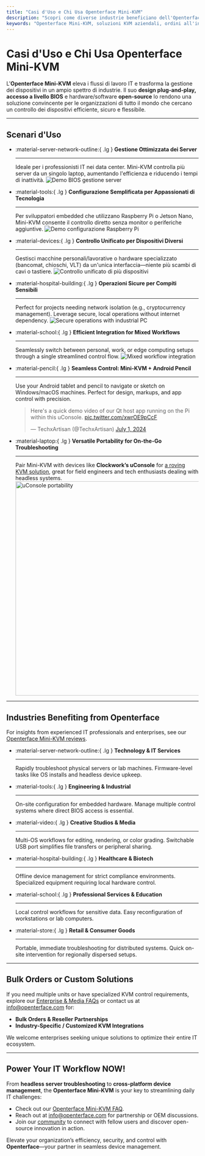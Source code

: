 ```yaml
---
title: "Casi d'Uso e Chi Usa Openterface Mini-KVM"
description: "Scopri come diverse industrie beneficiano dell'Openterface Mini-KVM per ottimizzare i flussi di lavoro IT, abilitare l'accesso a livello BIOS e migliorare l'efficienza operativa. Esplora anche una varietà di scenari d'uso come la gestione dei server, la configurazione di Raspberry Pi, operazioni sicure, controllo con matita Android e risoluzione dei problemi sul campo con uConsole."
keywords: "Openterface Mini-KVM, soluzioni KVM aziendali, ordini all'ingrosso, hardware open-source, accesso a livello BIOS, gestione dispositivi senza testa, operazioni IT sicure, controllo multipiattaforma, ingegneria, studi creativi, produzione, IT sanitario, gestione server, configurazione Raspberry Pi, controllo con matita Android, integrazione uConsole, risoluzione problemi tecnici, sicurezza delle criptovalute, integrazione dei flussi di lavoro"
---
```


# Casi d'Uso e Chi Usa Openterface Mini-KVM

L'**Openterface Mini-KVM** eleva i flussi di lavoro IT e trasforma la gestione dei dispositivi in un ampio spettro di industrie. Il suo **design plug-and-play, accesso a livello BIOS** e hardware/software **open-source** lo rendono una soluzione convincente per le organizzazioni di tutto il mondo che cercano un controllo dei dispositivi efficiente, sicuro e flessibile.

---

## Scenari d'Uso

<div class="grid cards" markdown>

-   :material-server-network-outline:{ .lg } __Gestione Ottimizzata dei Server__

    ---

    Ideale per i professionisti IT nei data center. Mini-KVM controlla più server da un singolo laptop, aumentando l'efficienza e riducendo i tempi di inattività.
    <img src="/images/product/use-case-demo-pc-bios-1.jpg" alt="Demo BIOS gestione server" style="max-width: 100%;"/>

-   :material-tools:{ .lg } __Configurazione Semplificata per Appassionati di Tecnologia__

    ---

    Per sviluppatori embedded che utilizzano Raspberry Pi o Jetson Nano, Mini-KVM consente il controllo diretto senza monitor o periferiche aggiuntive.
    <img src="/images/product/use-case-demo-respberry-pi.jpg" alt="Demo configurazione Raspberry Pi" style="max-width: 100%;"/>

-   :material-devices:{ .lg } __Controllo Unificato per Dispositivi Diversi__

    ---

    Gestisci macchine personali/lavorative o hardware specializzato (bancomat, chioschi, VLT) da un'unica interfaccia—niente più scambi di cavi o tastiere.
    <img src="/images/product/use-case-demo-macmini2009-3.jpg" alt="Controllo unificato di più dispositivi" style="max-width: 100%;"/>

-   :material-hospital-building:{ .lg } __Operazioni Sicure per Compiti Sensibili__

    ---

    Perfect for projects needing network isolation (e.g., cryptocurrency management). Leverage secure, local operations without internet dependency.
    <img src="/images/product/use-case-demo-industrial-pc.jpg" alt="Secure operations with industrial PC" style="max-width: 100%;"/>

-   :material-school:{ .lg } __Efficient Integration for Mixed Workflows__

    ---

    Seamlessly switch between personal, work, or edge computing setups through a single streamlined control flow.
    <img src="/images/product/use-case-demo-macbookpro2010.jpg" alt="Mixed workflow integration" style="max-width: 100%;"/>

-   :material-pencil:{ .lg } __Seamless Control: Mini-KVM + Android Pencil__

    ---

    Use your Android tablet and pencil to navigate or sketch on Windows/macOS machines. Perfect for design, markups, and app control with precision.
    <blockquote class="twitter-tweet" data-media-max-width="560"><p lang="en" dir="ltr">Here&#39;s a quick demo video of our Qt host app running on the Pi within this uConsole. <a href="https://t.co/xwrOE9pCcF">pic.twitter.com/xwrOE9pCcF</a></p>&mdash; TechxArtisan (@TechxArtisan) <a href="https://twitter.com/TechxArtisan/status/1872660955768946823?ref_src=twsrc%5Etfw">July 1, 2024</a></blockquote>
    <script async src="https://platform.twitter.com/widgets.js" charset="utf-8"></script>

-   :material-laptop:{ .lg } __Versatile Portability for On-the-Go Troubleshooting__

    ---

    Pair Mini-KVM with devices like **Clockwork’s uConsole** for [a roving KVM solution](https://x.com/TechxArtisan/status/1807824199152722019), great for field engineers and tech enthusiasts dealing with headless systems.
    <img src="https://pbs.twimg.com/media/GRaeGqHa0AA_GMv?format=jpg&name=4096x4096" alt="uConsole portability" width="560" height="560" style="max-width: 100%;"/>

</div>

---

## Industries Benefiting from Openterface

For insights from experienced IT professionals and enterprises, see our [Openterface Mini-KVM reviews](/product/minikvm/reviews/).

<div class="grid cards" markdown>

-   :material-server-network-outline:{ .lg } __Technology & IT Services__

    ---

    Rapidly troubleshoot physical servers or lab machines.
    Firmware-level tasks like OS installs and headless device upkeep.

-   :material-tools:{ .lg } __Engineering & Industrial__

    ---

    On-site configuration for embedded hardware.
    Manage multiple control systems where direct BIOS access is essential.

-   :material-video:{ .lg } __Creative Studios & Media__

    ---

    Multi-OS workflows for editing, rendering, or color grading.
    Switchable USB port simplifies file transfers or peripheral sharing.

-   :material-hospital-building:{ .lg } __Healthcare & Biotech__

    ---

    Offline device management for strict compliance environments.
    Specialized equipment requiring local hardware control.

-   :material-school:{ .lg } __Professional Services & Education__

    ---

    Local control workflows for sensitive data.
    Easy reconfiguration of workstations or lab computers.

-   :material-store:{ .lg } __Retail & Consumer Goods__

    ---

    Portable, immediate troubleshooting for distributed systems.
    Quick on-site intervention for regionally dispersed setups.

</div>

---

## Bulk Orders or Custom Solutions

If you need multiple units or have specialized KVM control requirements, explore our [Enterprise & Media FAQs](/faq/business) or contact us at [info@openterface.com](mailto:info@openterface.com) for:

- **Bulk Orders & Reseller Partnerships**  
- **Industry-Specific / Customized KVM Integrations**  

We welcome enterprises seeking unique solutions to optimize their entire IT ecosystem.

---

## Power Your IT Workflow NOW!

From **headless server troubleshooting** to **cross-platform device management**, the **Openterface Mini-KVM** is your key to streamlining daily IT challenges:

- Check out our [Openterface Mini-KVM FAQ](/faq/minikvm/op-minikvm).  
- Reach out at [info@openterface.com](mailto:info@openterface.com) for partnership or OEM discussions.  
- Join our [community](/community/) to connect with fellow users and discover open-source innovation in action.

Elevate your organization’s efficiency, security, and control with **Openterface**—your partner in seamless device management.